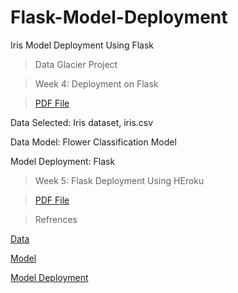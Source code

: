 # Flask-Model-Deployment
Iris Model Deployment Using Flask

> Data Glacier Project

> Week 4: Deployment on Flask

> [PDF File](https://drive.google.com/file/d/1LuNsa1l2c4cdMYopzcVTNPFWaHayVNkN/view?usp=sharing)

Data Selected: Iris dataset, iris.csv

Data Model: Flower Classification Model

Model Deployment: Flask

> Week 5: Flask Deployment Using HEroku

>[PDF File](https://drive.google.com/file/d/1yHkk7fY06et9Q58Sm1Lik8pijAVQE-0a/view?usp=sharing)

> Refrences

[Data](https://www.section.io/engineering-education/deploying-machine-learning-models-using-flask/)

[Model](https://www.youtube.com/watch?v=MxJnR1DMmsY)

[Model Deployment](https://clarusway.com/model-deployment-with-flask-part-1/)
